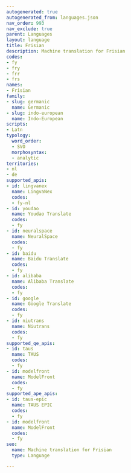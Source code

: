 ```yaml
---
autogenerated: true
autogenerated_from: languages.json
nav_order: 993
nav_exclude: true
parent: Languages
layout: language
title: Frisian
description: Machine translation for Frisian
codes:
- fy
- fry
- frr
- frs
names:
- Frisian
family:
- slug: germanic
  name: Germanic
- slug: indo-european
  name: Indo-European
scripts:
- Latn
typology:
  word_order:
  - SVO
  morphosyntax:
  - analytic
territories:
- nl
- de
supported_apis:
- id: lingvanex
  name: LingvaNex
  codes:
  - fy-nl
- id: youdao
  name: Youdao Translate
  codes:
  - fy
- id: neuralspace
  name: NeuralSpace
  codes:
  - fy
- id: baidu
  name: Baidu Translate
  codes:
  - fy
- id: alibaba
  name: Alibaba Translate
  codes:
  - fy
- id: google
  name: Google Translate
  codes:
  - fy
- id: niutrans
  name: Niutrans
  codes:
  - fy
supported_qe_apis:
- id: taus
  name: TAUS
  codes:
  - fy
- id: modelfront
  name: ModelFront
  codes:
  - fy
supported_ape_apis:
- id: taus-epic
  name: TAUS EPIC
  codes:
  - fy
- id: modelfront
  name: ModelFront
  codes:
  - fy
seo:
  name: Machine translation for Frisian
  type: Language

---
```



